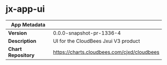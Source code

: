 # jx-app-ui

|App Metadata||
|---|---|
| **Version** | 0.0.0-snapshot-pr-1336-4 |
| **Description** | UI for the CloudBees Jxui V3 product |
| **Chart Repository** | https://charts.cloudbees.com/cjxd/cloudbees |
